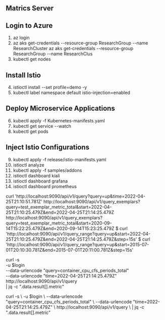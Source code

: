 ## Matrics Server

Login to Azure
---------------------------------------------------------------------------------------
1) az login
2) az aks get-credentials --resource-group ResearchGroup --name ResearchCluster
az aks get-credentials --resource-group ResearchGroup --name ResearchClus
3) kubectl get nodes

Install Istio
---------------------------------------------------------------------------------------
4) istioctl install --set profile=demo -y
5) kubectl label namespace default istio-injection=enabled

Deploy Microservice Applications
---------------------------------------------------------------------------------------
6) kubectl apply -f Kubernetes-manifests.yaml
7) kubectl get service --watch
8) kubectl get pods

Inject Istio Configurations
---------------------------------------------------------------------------------------
9) kubectl apply -f release/istio-manifests.yaml
10) istioctl analyze
11) kubectl apply -f samples/addons
12) istioctl dashboard kiali
13) istioctl dashboard grafana
14) istioctl dashboard prometheus

curl 'http://localhost:9090/api/v1/query?query=up&time=2022-04-25T21:10:51.781Z'
http://localhost:9090/api/v1/query_exemplars?query=test_exemplar_metric_total&start=2022-04-25T21:10:25.479Z&end=2022-04-25T21:14:25.479Z
http://localhost:9090/api/v1/query_exemplars?query=test_exemplar_metric_total&start=2020-09-14T15:22:25.479Z&end=2020-09-14T15:23:25.479Z
$ curl 'http://localhost:9090/api/v1/query_range?query=up&start=2022-04-25T21:10:25.479Z&end=2022-04-25T21:14:25.479Z&step=15s'
$ curl 'http://localhost:9090/api/v1/query_range?query=up&start=2015-07-01T20:10:30.781Z&end=2015-07-01T20:11:00.781Z&step=15s'

curl -s \
    -u $login \
    --data-urlencode "query=container_cpu_cfs_periods_total" \
    --data-urlencode "time=2022-04-25T21:14:25.479Z" \
    http://localhost:9090/api/v1/query \
| jq -c ".data.result[].metric"

curl -s \ -u $login \ --data-urlencode "query=container_cpu_cfs_periods_total" \ --data-urlencode "time=2022-04-25T21:14:25.479Z" \ http://localhost:9090/api/v1/query \ | jq -c ".data.result[].metric"